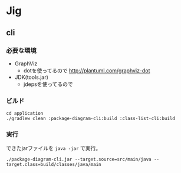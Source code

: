 # Jig

## cli

### 必要な環境

- GraphViz
  - dotを使ってるので http://plantuml.com/graphviz-dot
- JDK(tools.jar)
  - jdepsを使ってるので

### ビルド

```
cd application
./gradlew clean :package-diagram-cli:build :class-list-cli:build
```

### 実行

できたjarファイルを `java -jar` で実行。

```
./package-diagram-cli.jar --target.source=src/main/java --target.class=build/classes/java/main
```

